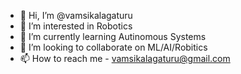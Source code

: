 - 👋 Hi, I’m @vamsikalagaturu
- 👀 I’m interested in Robotics
- 🌱 I’m currently learning Autinomous Systems
- 💞️ I’m looking to collaborate on ML/AI/Robitics
- 📫 How to reach me - vamsikalagaturu@gmail.com

<!---
vamsikalagaturu/vamsikalagaturu is a ✨ special ✨ repository because its `README.md` (this file) appears on your GitHub profile.
You can click the Preview link to take a look at your changes.
--->
